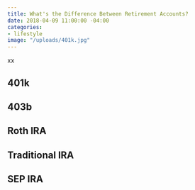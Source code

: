 ```yaml
---
title: What's the Difference Between Retirement Accounts?
date: 2018-04-09 11:00:00 -04:00
categories:
- lifestyle
image: "/uploads/401k.jpg"
---
```


xx

## 401k

## 403b

## Roth IRA

## Traditional IRA

## SEP IRA